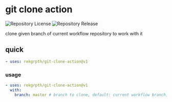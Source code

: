 # git clone action

![Repository License](https://img.shields.io/github/license/RekGRpth/git-clone-action)
![Repository Release](https://img.shields.io/github/v/release/RekGRpth/git-clone-action)

clone given branch of current workflow repository to work with it

## quick

```yml
- uses: rekgrpth/git-clone-action@v1
```

### usage

```yaml
- uses: rekgrpth/git-clone-action@v1
  with:
    branch: master # branch to clone, default: current workflow branch, usually it is default branch, usually it is master
```
